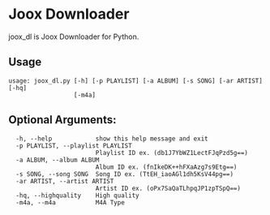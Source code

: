 ﻿# Joox Downloader

joox_dl is Joox Downloader for Python.

## Usage

```usage
usage: joox_dl.py [-h] [-p PLAYLIST] [-a ALBUM] [-s SONG] [-ar ARTIST] [-hq]
                  [-m4a]
```

## Optional Arguments:
```optar
  -h, --help            show this help message and exit
  -p PLAYLIST, --playlist PLAYLIST
                        Playlist ID ex. (db1J7YbWZ1LectFJqPzd5g==)
  -a ALBUM, --album ALBUM
                        Album ID ex. (fnIkeDK++hFXaAzg7s9Etg==)
  -s SONG, --song SONG  Song ID ex. (TtEH_iaoAGl1dh5KsV44pg==)
  -ar ARTIST, --artist ARTIST
                        Artist ID ex. (oPx7SaQaTLhpqJP1zpTSpQ==)
  -hq, --highquality    High quality
  -m4a, --m4a           M4A Type
```
